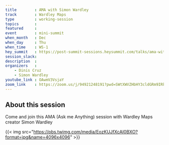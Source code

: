 ```yaml
---
title        : AMA with Simon Wardley
track        : Wardley Maps
type         : working-session
topics       :
featured     :
event        : mini-summit
when_month   : Dec
when_day     : Thu
when_time    : WS-1
hey_summit   : https://post-summit-sessions.heysummit.com/talks/ama-with-simon-wardley/
session_slack:
description  :
organizers   :
    - Dinis Cruz
    - Simon Wardley
youtube_link : OAwmV3VsjaY
zoom_link    : https://zoom.us/j/94921248191?pwd=SWtXWVZHbHY3cldGRm9IRkxubStGUT09
---
```


## About this session

Come and join this AMA (Ask me Anything) session with Wardley Maps creator Simon Wardley

{{< img src="https://pbs.twimg.com/media/EozKUJfXcAI0BXO?format=jpg&name=4096x4096" >}}
